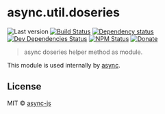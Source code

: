 # async.util.doseries

![Last version](https://img.shields.io/github/tag/async-js/doseries.svg?style=flat-square)
[![Build Status](http://img.shields.io/travis/async-js/doseries/master.svg?style=flat-square)](https://travis-ci.org/async-js/doseries)
[![Dependency status](http://img.shields.io/david/async-js/doseries.svg?style=flat-square)](https://david-dm.org/async-js/doseries)
[![Dev Dependencies Status](http://img.shields.io/david/dev/async-js/doseries.svg?style=flat-square)](https://david-dm.org/async-js/doseries#info=devDependencies)
[![NPM Status](http://img.shields.io/npm/dm/doseries.svg?style=flat-square)](https://www.npmjs.org/package/doseries)
[![Donate](https://img.shields.io/badge/donate-paypal-blue.svg?style=flat-square)](https://paypal.me/kikobeats)

> async doseries helper method as module.

This module is used internally by [async](https://github.com/async-js/async).

## License

MIT © [async-js](https://github.com/async-js)
